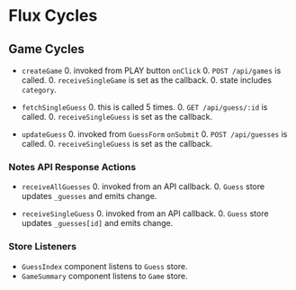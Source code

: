 # Flux Cycles

## Game Cycles

* `createGame`
  0. invoked from PLAY button `onClick`
  0. `POST /api/games` is called.
  0. `receiveSingleGame` is set as the callback.
  0. state includes `category`.

* `fetchSingleGuess`
  0. this is called 5 times.
  0. `GET /api/guess/:id` is called.
  0. `receiveSingleGuess` is set as the callback.

* `updateGuess`
  0. invoked from `GuessForm` `onSubmit`
  0. `POST /api/guesses` is called.
  0. `receiveSingleGuess` is set as the callback.


### Notes API Response Actions

* `receiveAllGuesses`
  0. invoked from an API callback.
  0. `Guess` store updates `_guesses` and emits change.

* `receiveSingleGuess`
  0. invoked from an API callback.
  0. `Guess` store updates `_guesses[id]` and emits change.


### Store Listeners

* `GuessIndex` component listens to `Guess` store.
* `GameSummary` component listens to `Game` store.
